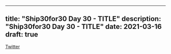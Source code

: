 
---
title: "Ship30for30 Day 30 - TITLE"
description: "Ship30for30 Day 30 - TITLE"
date: 2021-03-16
draft: true
---

[Twitter]()